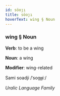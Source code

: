 ```yaml
---
id: söoȷı
title: söoȷı
hoverText: wing § Noun
---
```


### wing § Noun

**Verb**: to be a wing

**Noun**: a wing

**Modifier**: wing-related

Sami soadji /ˈsoɑ̯ɟɟiː/

*Uralic Language Family*